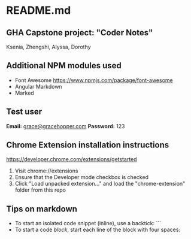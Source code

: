 # README.md

## GHA Capstone project: "Coder Notes"
Ksenia, Zhengshi, Alyssa, Dorothy

## Additional NPM modules used
* Font Awesome https://www.npmjs.com/package/font-awesome
* Angular Markdown
* Marked

## Test user
**Email:** grace@gracehopper.com
**Password:** 123

## Chrome Extension installation instructions

https://developer.chrome.com/extensions/getstarted

1. Visit chrome://extensions
2. Ensure that the Developer mode checkbox is checked
3. Click "Load unpacked extension…" and load the "chrome-extension" folder from this repo

## Tips on markdown 

* To start an isolated code snippet (inline), use a backtick: `\``
* To start a code _block_, start each line of the block with four spaces: `    `